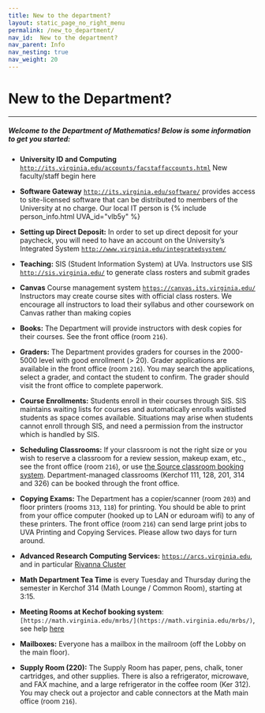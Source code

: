 ```yaml
---
title: New to the department?
layout: static_page_no_right_menu
permalink: /new_to_department/
nav_id:  New to the department?
nav_parent: Info
nav_nesting: true
nav_weight: 20
---
```


# New to the Department?

---

<h5 class="mt-2 mb-4">Welcome to the Department of Mathematics!  Below is some information to get you started:</h5>


- **University ID and Computing** [`http://its.virginia.edu/accounts/facstaffaccounts.html`](http://its.virginia.edu/accounts/facstaffaccounts.html) New faculty/staff begin here

- **Software Gateway** [`http://its.virginia.edu/software/`](http://its.virginia.edu/software//) provides access to site-licensed software that can be distributed to members of the University at no charge.  Our local IT person is {% include person_info.html UVA_id="vlb5y" %}

- **Setting up Direct Deposit:**  In order to set up direct deposit for your paycheck, you will need to have an account on the University’s Integrated System [`http://www.virginia.edu/integratedsystem/`](http://www.virginia.edu/integratedsystem/)    

- **Teaching:** SIS (Student Information System) at UVa.  Instructors use SIS [`http://sis.virginia.edu/`](http://sis.virginia.edu/) to generate class rosters and submit grades

- **Canvas** Course management system [`https://canvas.its.virginia.edu/`](https://canvas.its.virginia.edu/) Instructors may create course sites with official class rosters. We encourage all instructors to load their syllabus and other coursework on Canvas rather than making copies

- **Books:** The Department will provide instructors with desk copies for their courses. See the front office (room `216`).

- **Graders:**  The Department provides graders for courses in the 2000-5000 level with good enrollment (> 20). Grader applications are available in the front office (room `216`). You may search the applications, select a grader, and contact the student to confirm. The grader should visit the front office to complete paperwork.

- **Course Enrollments:**  Students enroll in their courses through SIS. SIS maintains waiting lists for courses and automatically enrolls waitlisted students as space comes available. Situations may arise when students cannot enroll through SIS, and need a permission from the instructor which is handled by SIS.

- **Scheduling Classrooms:** If your classroom is not the right size or you wish to reserve a classroom for a review session, makeup exam, etc., see the front office (room `216`), or use [the Source classroom booking system](https://25live.virginia.edu/). Department-managed classrooms (Kerchof 111, 128, 201, 314 and 326) can be booked through the front office.

- **Copying Exams:** The Department has a copier/scanner (room `203`) and floor printers (rooms `313`, `118`) for printing. You should be able to print from your office computer (hooked up to LAN or eduroam wifi) to any of these printers. The front office (room `216`) can send large print jobs to UVA Printing and Copying Services. Please allow two days for turn around.


<!-- - **UNIX home directory service at `blue.unix.virginia.edu`:**
[`https://admin.people.virginia.edu/cgi-local/ww/menu`](https://admin.people.virginia.edu/cgi-local/ww/menu) -->

- **Advanced Research Computing Services:** [`https://arcs.virginia.edu`](https://arcs.virginia.edu), and in particular [Rivanna Cluster](https://arcs.virginia.edu/rivanna)

- **Math Department Tea Time** is every Tuesday and Thursday during the semester in Kerchof 314 (Math Lounge / Common Room), starting at 3:15.

- **Meeting Rooms at Kechof booking system**: `[https://math.virginia.edu/mrbs/](https://math.virginia.edu/mrbs/)`, see help [here](https://math.virginia.edu/mrbs/help-uva.php)

- **Mailboxes:** Everyone has a mailbox in the mailroom (off the Lobby on the main floor).

- **Supply Room (220):** The Supply Room has paper, pens, chalk, toner cartridges, and other supplies. There is also a refrigerator, microwave, and FAX machine, and a large refrigerator in the coffee room (Ker 312). You may check out a projector and cable connectors at the Math main office (room `216`).
